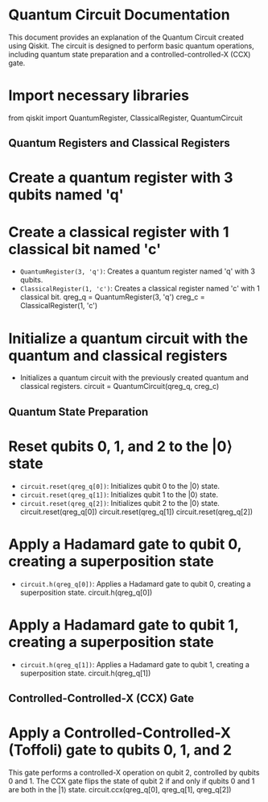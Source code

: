 # Quantum Circuit Documentation

This document provides an explanation of the Quantum Circuit created using Qiskit. The circuit is designed to perform basic quantum operations, including quantum state preparation and a controlled-controlled-X (CCX) gate.

# Import necessary libraries
from qiskit import QuantumRegister, ClassicalRegister, QuantumCircuit

## Quantum Registers and Classical Registers
# Create a quantum register with 3 qubits named 'q'
# Create a classical register with 1 classical bit named 'c'
- `QuantumRegister(3, 'q')`: Creates a quantum register named 'q' with 3 qubits.
- `ClassicalRegister(1, 'c')`: Creates a classical register named 'c' with 1 classical bit.
qreg_q = QuantumRegister(3, 'q')
creg_c = ClassicalRegister(1, 'c')

# Initialize a quantum circuit with the quantum and classical registers
- Initializes a quantum circuit with the previously created quantum and classical registers.
circuit = QuantumCircuit(qreg_q, creg_c)



## Quantum State Preparation
# Reset qubits 0, 1, and 2 to the |0⟩ state
- `circuit.reset(qreg_q[0])`: Initializes qubit 0 to the |0⟩ state.
- `circuit.reset(qreg_q[1])`: Initializes qubit 1 to the |0⟩ state.
- `circuit.reset(qreg_q[2])`: Initializes qubit 2 to the |0⟩ state.
circuit.reset(qreg_q[0])
circuit.reset(qreg_q[1])
circuit.reset(qreg_q[2])

# Apply a Hadamard gate to qubit 0, creating a superposition state
- `circuit.h(qreg_q[0])`: Applies a Hadamard gate to qubit 0, creating a superposition state.
circuit.h(qreg_q[0])

# Apply a Hadamard gate to qubit 1, creating a superposition state
- `circuit.h(qreg_q[1])`: Applies a Hadamard gate to qubit 1, creating a superposition state.
circuit.h(qreg_q[1])


## Controlled-Controlled-X (CCX) Gate
# Apply a Controlled-Controlled-X (Toffoli) gate to qubits 0, 1, and 2
This gate performs a controlled-X operation on qubit 2, controlled by qubits 0 and 1. The CCX gate flips the state of qubit 2 if and only if qubits 0 and 1 are both in the |1⟩ state.
circuit.ccx(qreg_q[0], qreg_q[1], qreg_q[2])
 






